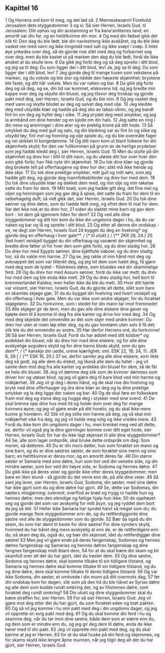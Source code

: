 ## Kapittel 16

1 Og Herrens ord kom til meg, og det lød så:
2 Menneskesønn! Forehold Jerusalem dets styggedommer
3 og si: Så sier Herren, Israels Gud, til Jerusalem: Ditt ophav og din avstamning er fra kana'anittenes land; en amoritt var din far, og en hetittkvinne din mor.
4 Og med din fødsel gikk det slik til: Den dag du ble født, ble din navlestreng ikke avskåret, og du ble ikke vasket ren med vann og ikke inngnidd med salt og ikke svøpt i svøp.
5 Intet øye ynkedes over deg, så de gjorde noe slikt med deg og forbarmet seg over deg; men du ble kastet ut på marken den dag du ble født, fordi de ikke ønsket at du skulle leve.
6 Da gikk jeg forbi deg og så deg sprelle i ditt blod, og jeg sa til deg: Du som ligger der i ditt blod, lev! Ja, jeg sa til deg: Du som ligger der i ditt blod, lev!
7 Jeg gjorde deg til mange tusen som vekstene på marken, og du vokste og ble stor og nådde den høyeste skjønnhet; brystene ble faste, og ditt hår vokste. Men du var naken og bar.
8 Da gikk jeg forbi deg og så deg, og se, din tid var kommet, elskovens tid, og jeg bredte min kappe over deg og skjulte din blusel, og jeg tilsvor deg troskap og gjorde pakt med deg, sier Herren, Israels Gud, og du ble min.
9 Og jeg vasket deg med vann og skylte blodet av deg og salvet deg med olje.
10 Jeg kledde deg med utsydde klær og hadde på deg sko av takas-skinn, og jeg bandt fint lin om deg og hyllet deg i silke.
11 Jeg prydet deg med smykker, og jeg la armbånd om dine hender og en kjede om din hals.
12 Jeg satte en ring i din nese og ørenringer i dine ører og en prektig krone på ditt hode.
13 Så smykket du deg med gull og sølv, og din kledning var av fint lin og silke og utsydd tøy; fint mel og honning og olje spiste du, og du ble overmåte fager og vel skikket til kongedømme.
14 Og ditt navn kom ut blant folkene for din skjønnhets skyld; for den var fullkommen på grunn av de herlige prydelser som jeg hadde kledd deg i, sier Herren, Israels Gud.
15 Men du stolte på din skjønnhet og drev hor i tillit til ditt navn, og du utøste ditt hor over hver den som gikk forbi; han fikk nyte din skjønnhet.
16 Du tok dine klær og gjorde deg brokete telt på offerhaugene og drev hor der; slikt må ikke hende og ikke skje.
17 Du tok dine prektige smykker, mitt gull og mitt sølv, som jeg hadde gitt deg, og gjorde deg mannfolkebilleder og drev hor med dem.
18 Du tok dine utsydde klær og dekket dem med, og min olje og min røkelse satte du fram for dem.
19 Mitt brød, som jeg hadde gitt deg, det fine mel og oljen og honningen som jeg gav deg å spise, det satte du fram for dem til en velbehagelig duft; så vidt gikk det, sier Herren, Israels Gud.
20 Du tok dine sønner og dine døtre, som du hadde født meg, og ofret dem til mat for dem. Var det ikke nok at du drev hor,
21 siden du slaktet mine barn og gav dem bort - lot dem gå igjennem ilden for dem?
22 Og ved alle dine styggedommer og ditt hor kom du ikke din ungdoms dager i hu, da du var naken og bar og lå og sprelte i ditt blod.
23 Og etter all denne din ondskap - ve, ve deg! sier Herren, Israels Gud
24 bygget du deg en hvelving* og gjorde deg en offerhaug i hver gate**. / {* til utukt.} / {** 2KR 28, 24.}
25 Ved hvert veiskjell bygget du din offerhaug og vanæret din skjønnhet og bredte dine føtter ut for hver den som gikk forbi, og du drev stadig hor.
26 Du drev hor med Egypts sønner, dine kjøttfulle naboer, og du drev stadig hor, så du vakte min harme.
27 Og se, jeg rakte ut min hånd mot deg og avknappet det som var tiltenkt deg, og jeg lot dem som hatet deg, få gjøre med deg som de lystet - filistrenes døtre, som bluedes ved din skammelige ferd.
28 Og du drev hor med Assurs sønner, fordi du ikke var mett; du drev hor med dem og ble enda ikke mett.
29 Og du drev stadig hor, helt bort til kremmerlandet Kaldea; men heller ikke da ble du mett.
30 Hvor ditt hjerte var vissent, sier Herren, Israels Gud, da du gjorde alt dette, slikt som bare en skamløs skjøge gjør,
31 da du bygget din hvelving ved hvert veiskjell og din offerhaug i hver gate. Men du var ikke som andre skjøger, for du foraktet skjøgelønn.
32 Du horkvinne, som i stedet for din mann tar imot fremmede!
33 Alle skjøger gir de lønn, men du gav alle dine elskere dine gaver og kjøpte dem til å komme til deg fra alle kanter og drive hor med deg.
34 Og med deg skjedde det omvendte av det som skjer med andre kvinner: Du drev hor uten at noen løp etter deg, og du gav horelønn uten selv å få det; slik ble du det omvendte av andre.
35 Hør derfor Herrens ord, du horkvinne!
36 Så sier Herren, Israels Gud: Fordi du har ødslet med ditt kobber* og avdekket din blusel, når du drev hor med dine elskere, og for alle dine avskyelige avguders skyld og for dine barns blods skyld, som du gav dem**, / {* kanskje din uedle, urene kjærlighet; sml. ESK 22, 18; 24, 11. JER 6, 28.} / {** ESK 16, 20.}
37 se, derfor samler jeg alle dine elskere, som likte deg så godt, og alle dem du elsket, og likeså alle dem du hatet - jeg vil samle dem mot deg fra alle kanter og avdekke din blusel for dem, så de får se hele din blusel.
38 Jeg vil dømme deg slik som de kvinner dømmes som driver hor og utøser blod, og jeg vil gjøre deg til bare blod ved min harme og nidkjærhet.
39 Jeg vil gi deg i deres hånd, og de skal rive din hvelving og bryte ned dine offerhauger og dra dine klær av deg og ta dine prektige smykker og la deg ligge der naken og bar.
40 Og de skal føre en folkeskare fram mot deg og stene deg og hugge deg i stykker med sine sverd.
41 De skal brenne opp dine hus med ild og holde dom over deg for mange kvinners øyne; og jeg vil gjøre ende på ditt horeliv, og du skal ikke mere kunne gi horelønn.
42 Slik vil jeg stille min harme på deg, og så skal min nidkjærhet vike fra deg, og jeg vil holde meg rolig og ikke vredes mere.
43 Fordi du ikke kom din ungdoms dager i hu, men krenket meg ved alt dette, se, derfor vil også jeg la dine gjerninger komme over ditt eget hode, sier Herren, Israels Gud; for har du ikke lagt skjensel til alle dine styggedommer?
44 Se, alle som lager ordspråk, skal bruke dette ordspråk om deg: Som moren, så datteren.
45 Du er din mors datter, hun som foraktet sin mann og sine barn, og du er dine søstres søster, de som foraktet sine menn og sine barn; en hetittkvinne er deres mor, og en amoritt deres far.
46 Din større søster er Samaria med sine døtre, hun som bor ved din venstre side, og din mindre søster, som bor ved din høyre side, er Sodoma og hennes døtre.
47 Du gikk ikke på deres veier og gjorde ikke etter deres styggedommer; men bare en liten stund - så gjorde du det verre enn de, på alle dine veier.
48 Så sant jeg lever, sier Herren, Israels Gud, Sodoma, din søster, med sine døtre har ikke gjort som du og dine døtre har gjort.
49 Se, dette var Sodomas, din søsters misgjerning: overmot; overflod av brød og trygg ro hadde hun og hennes døtre; men den elendige og fattige hjalp hun ikke;
50 de opphøyet seg og gjorde det som var avskyelig for mitt åsyn, og jeg ryddet dem bort da jeg så det.
51 Heller ikke Samaria har syndet halvt så meget som du; du gjorde mange flere styggedommer enn de, og du rettferdiggjorde dine søstre ved alle de styggedommer som du gjorde.
52 Bær da også du din skam, du som har dømt til beste for dine søstre! For dine synders skyld, hvormed du har båret deg mere avskyelig at enn de, er de rettferdigere enn du; så skam deg da, også du, og bær din skjensel, idet du rettferdiggjør dine søstre!
53 Men jeg vil gjøre ende på deres fangenskap, Sodomas og hennes døtres fangenskap og Samarias og hennes døtres fangenskap og dine fangnes fangenskap midt iblant dem,
54 for at du skal bære din skam og bli skamfull over alt det du har gjort, idet du trøster dem.
55 Og dine søstre, Sodoma og hennes døtre, skal komme tilbake til sin tidligere tilstand, og Samaria og hennes døtre skal komme tilbake til sin tidligere tilstand, og du og dine døtre, dere skal komme tilbake til deres tidligere tilstand.
56 Og var ikke Sodoma, din søster, et omkvede i din munn på ditt overmots dag,
57 før din ondskap kom for dagen, slik som på den tid du ble hånet av Syrias døtre og alle dem som bodde rundt omkring det, og av filistrenes døtre, som foraktet deg rundt omkring?
58 Din utukt og dine styggedommer skal du bære straffen for, sier Herren.
59 For så sier Herren, Israels Gud: Jeg vil gjøre mot deg etter det du har gjort, du som foraktet eden og brøt pakten.
60 Og så vil jeg komme i hu min pakt med deg i din ungdoms dager, og jeg vil opprette en evig pakt med deg.
61 Og du skal komme din ferd i hu og skamme deg, når du tar imot dine søstre, både dem som er større enn du, og dem som er mindre enn du, og jeg gir deg dem til døtre, enda de ikke hører med til din pakt.
62 Jeg vil opprette min pakt med deg, og du skal kjenne at jeg er Herren,
63 for at du skal huske på din ferd og skjemmes, og for skams skyld ikke lengre åpne munnen, når jeg tilgir deg alt det du har gjort, sier Herren, Israels Gud.
